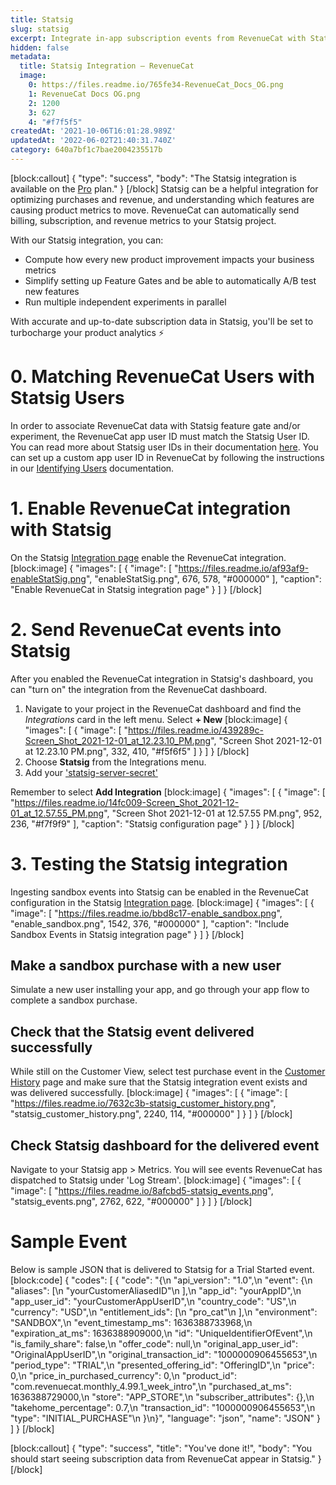```yaml
---
title: Statsig
slug: statsig
excerpt: Integrate in-app subscription events from RevenueCat with Statsig
hidden: false
metadata:
  title: Statsig Integration – RevenueCat
  image:
    0: https://files.readme.io/765fe34-RevenueCat_Docs_OG.png
    1: RevenueCat Docs OG.png
    2: 1200
    3: 627
    4: "#f7f5f5"
createdAt: '2021-10-06T16:01:28.989Z'
updatedAt: '2022-06-02T21:40:31.740Z'
category: 640a7bf1c7bae2004235517b
---
```

[block:callout]
{
  "type": "success",
  "body": "The Statsig integration is available on the [Pro](https://www.revenuecat.com/pricing) plan."
}
[/block]
Statsig can be a helpful integration for optimizing purchases and revenue, and understanding which features are causing product metrics to move. RevenueCat can automatically send billing, subscription, and revenue metrics to your Statsig project. 

With our Statsig integration, you can:
- Compute how every new product improvement impacts your business metrics
- Simplify setting up Feature Gates and be able to automatically A/B test new features
- Run multiple independent experiments in parallel

With accurate and up-to-date subscription data in Statsig, you'll be set to turbocharge your product analytics ⚡️

# 0. Matching RevenueCat Users with Statsig Users 

In order to associate RevenueCat data with Statsig feature gate and/or experiment, the RevenueCat app user ID must match the Statsig User ID. You can read more about Statsig user IDs in their documentation [here](https://docs.statsig.com/server/python/index#statsig-user). You can set up a custom app user ID in RevenueCat by following the instructions in our [Identifying Users](doc:user-ids#provided-app-user-id) documentation. 

# 1. Enable RevenueCat integration with Statsig

On the Statsig [Integration page](https://console.statsig.com/integrations) enable the RevenueCat integration.
[block:image]
{
  "images": [
    {
      "image": [
        "https://files.readme.io/af93af9-enableStatSig.png",
        "enableStatSig.png",
        676,
        578,
        "#000000"
      ],
      "caption": "Enable RevenueCat in Statsig integration page"
    }
  ]
}
[/block]
# 2. Send RevenueCat events into Statsig

After you enabled the RevenueCat integration in Statsig's dashboard, you can "turn on" the integration from the RevenueCat dashboard.

1. Navigate to your project in the RevenueCat dashboard and find the *Integrations* card in the left menu. Select **+ New** 
[block:image]
{
  "images": [
    {
      "image": [
        "https://files.readme.io/439289c-Screen_Shot_2021-12-01_at_12.23.10_PM.png",
        "Screen Shot 2021-12-01 at 12.23.10 PM.png",
        332,
        410,
        "#f5f6f5"
      ]
    }
  ]
}
[/block]
2. Choose **Statsig** from the Integrations menu.
2. Add your ['statsig-server-secret'](https://docs.statsig.com/feature-gates/implement/server#step-1-get-the-statsig-server-secret-key)

Remember to select **Add Integration**
[block:image]
{
  "images": [
    {
      "image": [
        "https://files.readme.io/14fc009-Screen_Shot_2021-12-01_at_12.57.55_PM.png",
        "Screen Shot 2021-12-01 at 12.57.55 PM.png",
        952,
        236,
        "#f7f9f9"
      ],
      "caption": "Statsig configuration page"
    }
  ]
}
[/block]
# 3. Testing the Statsig integration

Ingesting sandbox events into Statsig can be enabled in the RevenueCat configuration in the Statsig [Integration page](https://console.statsig.com/integrations).
[block:image]
{
  "images": [
    {
      "image": [
        "https://files.readme.io/bbd8c17-enable_sandbox.png",
        "enable_sandbox.png",
        1542,
        376,
        "#000000"
      ],
      "caption": "Include Sandbox Events in Statsig integration page"
    }
  ]
}
[/block]
## Make a sandbox purchase with a new user
Simulate a new user installing your app, and go through your app flow to complete a sandbox purchase.

## Check that the Statsig event delivered successfully
While still on the Customer View, select test purchase event in the [Customer History](doc:customer-history) page and make sure that the Statsig integration event exists and was delivered successfully.
[block:image]
{
  "images": [
    {
      "image": [
        "https://files.readme.io/7632c3b-statsig_customer_history.png",
        "statsig_customer_history.png",
        2240,
        114,
        "#000000"
      ]
    }
  ]
}
[/block]
## Check Statsig dashboard for the delivered event
Navigate to your Statsig app > Metrics. You will see events RevenueCat has dispatched to Statsig under 'Log Stream'.
[block:image]
{
  "images": [
    {
      "image": [
        "https://files.readme.io/8afcbd5-statsig_events.png",
        "statsig_events.png",
        2762,
        622,
        "#000000"
      ]
    }
  ]
}
[/block]
# Sample Event
Below is sample JSON that is delivered to Statsig for a Trial Started event.
[block:code]
{
  "codes": [
    {
      "code": "{\n  \"api_version\": \"1.0\",\n  \"event\": {\n    \"aliases\": [\n      \"yourCustomerAliasedID\"\n    ],\n    \"app_id\": \"yourAppID\",\n    \"app_user_id\": \"yourCustomerAppUserID\",\n    \"country_code\": \"US\",\n    \"currency\": \"USD\",\n    \"entitlement_ids\": [\n      \"pro_cat\"\n    ],\n    \"environment\": \"SANDBOX\",\n    \"event_timestamp_ms\": 1636388733968,\n    \"expiration_at_ms\": 1636388909000,\n    \"id\": \"UniqueIdentifierOfEvent\",\n    \"is_family_share\": false,\n    \"offer_code\": null,\n    \"original_app_user_id\": \"OriginalAppUserID\",\n    \"original_transaction_id\": \"1000000906455653\",\n    \"period_type\": \"TRIAL\",\n    \"presented_offering_id\": \"OfferingID\",\n    \"price\": 0,\n    \"price_in_purchased_currency\": 0,\n    \"product_id\": \"com.revenuecat.monthly_4.99.1_week_intro\",\n    \"purchased_at_ms\": 1636388729000,\n    \"store\": \"APP_STORE\",\n    \"subscriber_attributes\": {},\n    \"takehome_percentage\": 0.7,\n    \"transaction_id\": \"1000000906455653\",\n    \"type\": \"INITIAL_PURCHASE\"\n  }\n}",
      "language": "json",
      "name": "JSON"
    }
  ]
}
[/block]

[block:callout]
{
  "type": "success",
  "title": "You've done it!",
  "body": "You should start seeing subscription data from RevenueCat appear in Statsig."
}
[/block]